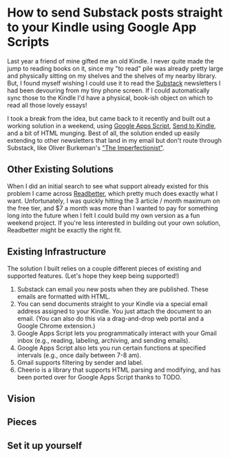 # How to send Substack posts straight to your Kindle using Google App Scripts

Last year a friend of mine gifted me an old Kindle. I never quite made the jump to reading books on it, since my "to read" pile was already pretty large and physically sitting on my shelves and the shelves of my nearby library. But, I found myself wishing I could use it to read the [Substack](https://substack.com/) newsletters I had been devouring from my tiny phone screen. If I could automatically sync those to the Kindle I'd have a physical, book-ish object on which to read all those lovely essays!

I took a break from the idea, but came back to it recently and built out a working solution in a weekend, using [Google Apps Script](https://developers.google.com/apps-script), [Send to Kindle](https://www.amazon.com/sendtokindle/email), and a bit of HTML munging. Best of all, the solution ended up easily extending to other newsletters that land in my email but don't route through Substack, like Oliver Burkeman's ["The Imperfectionist"](https://www.oliverburkeman.com/the-imperfectionist). 

## Other Existing Solutions

When I did an initial search to see what support already existed for this problem I came across [Readbetter](https://www.readbetter.io/), which pretty much does exactly what I want. Unfortunately, I was quickly hitting the 3 article / month maximum on the free tier, and $7 a month was more than I wanted to pay for something long into the future when I felt I could build my own version as a fun weekend project. If you're less interested in building out your own solution, Readbetter might be exactly the right fit.

## Existing Infrastructure

The solution I built relies on a couple different pieces of existing and supported features. (Let's hope they keep being supported!)

1. Substack can email you new posts when they are published. These emails are formatted with HTML.
2. You can send documents straight to your Kindle via a special email address assigned to your Kindle. You just attach the document to an email. (You can also do this via a drag-and-drop web portal and a Google Chrome extension.)
3. Google Apps Script lets you programmatically interact with your Gmail inbox (e.g., reading, labeling, archiving, and sending emails).
4. Google Apps Script also lets you run certain functions at specified intervals (e.g., once daily between 7-8 am).
5. Gmail supports filtering by sender and label.
6. Cheerio is a library that supports HTML parsing and modifying, and has been ported over for Google Apps Script thanks to TODO.

## Vision


## Pieces



## Set it up yourself






